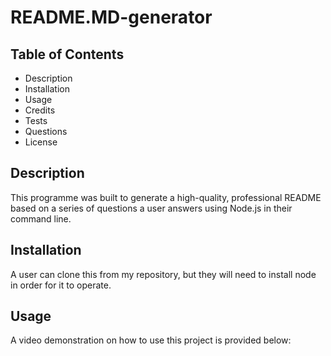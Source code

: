 # README.MD-generator

## Table of Contents

- Description
- Installation
- Usage
- Credits
- Tests
- Questions
- License

## Description

This programme was built to generate a high-quality, professional README based on a series of questions a user answers using Node.js in their command line.

## Installation

A user can clone this from my repository, but they will need to install node in order for it to operate.

## Usage

A video demonstration on how to use this project is provided below:
